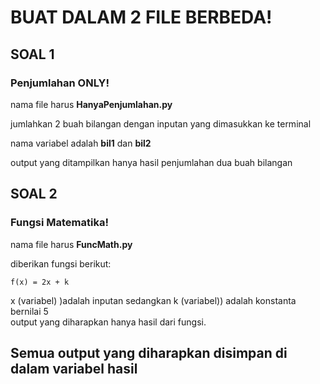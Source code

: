 # BUAT DALAM 2 FILE BERBEDA!

## SOAL 1

### Penjumlahan ONLY!

<p>nama file harus <b>HanyaPenjumlahan.py</b></p>
<p>jumlahkan 2 buah bilangan dengan inputan yang dimasukkan ke terminal</p>
<p>nama variabel adalah <b>bil1</b> dan <b>bil2</b></p>
<p>output yang ditampilkan hanya hasil penjumlahan dua buah bilangan </p>

## SOAL 2

### Fungsi Matematika!

<p>nama file harus <b>FuncMath.py</b></p>
<p>diberikan fungsi berikut: </p>

`f(x) = 2x + k`

<p>x (variabel) )adalah inputan sedangkan k (variabel)) adalah konstanta bernilai 5 <br>output yang diharapkan hanya hasil dari fungsi.</p>

## Semua output yang diharapkan disimpan di dalam variabel hasil
